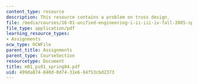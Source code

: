 ```yaml
---
content_type: resource
description: This resource contains a problem on truss design.
file: /media/courses/16-01-unified-engineering-i-ii-iii-iv-fall-2005-spring-2006/499da874840d0d7431e684f53cbd2373_m01_ps01_spring04.pdf
file_type: application/pdf
learning_resource_types:
- Assignments
ocw_type: OCWFile
parent_title: Assignments
parent_type: CourseSection
resourcetype: Document
title: m01_ps01_spring04.pdf
uid: 499da874-840d-0d74-31e6-84f53cbd2373
---
```

